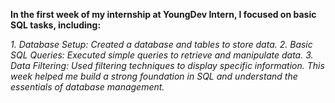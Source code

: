 **In the first week of my internship at YoungDev Intern, I focused on basic SQL tasks, including:**

_1. Database Setup: Created a database and tables to store data._
_2. Basic SQL Queries: Executed simple queries to retrieve and manipulate data._
_3. Data Filtering: Used filtering techniques to display specific information._
_This week helped me build a strong foundation in SQL and understand the essentials of database management._
